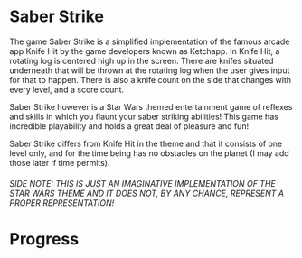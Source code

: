 # Saber Strike

The game Saber Strike is a simplified implementation of the famous arcade app Knife Hit by the game developers known as Ketchapp.
In Knife Hit, a rotating log is centered high up in the screen. There are knifes situated underneath that will be thrown at the rotating log when the user gives input for that to happen. There is also a knife count on the side that changes with every level, and a score count.

Saber Strike however is a Star Wars themed entertainment game of reflexes and skills in which you flaunt your saber striking abilities! This game has incredible playability and holds a great deal of pleasure and fun! 

Saber Strike differs from Knife Hit in the theme and that it consists of one level only, and for the time being has no obstacles on the planet (I may add those later if time permits).

###### SIDE NOTE: THIS IS JUST AN IMAGINATIVE IMPLEMENTATION OF THE STAR WARS THEME AND IT DOES NOT, BY ANY CHANCE, REPRESENT A PROPER REPRESENTATION!

# Progress
